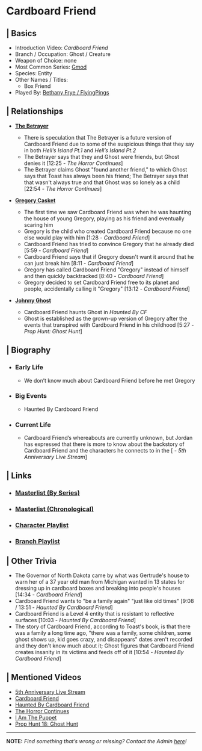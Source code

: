 # Cardboard Friend  


## | Basics  
- Introduction Video: *Cardboard Friend*  
- Branch / Occupation: Ghost / Creature  
- Weapon of Choice: none  
- Most Common Series: [Gmod](6.Series/Gmod.html)  
- Species: Entity  
- Other Names / Titles:   
  - Box Friend  
- Played By: [Bethany Frye / FlyingPings](3.Siblings/3.3.Bethany-Frye-FlyingPings.html)  


## | Relationships  
- [**The Betrayer**](5.Characters/One-Use_Uncommon.html)
  - There is speculation that The Betrayer is a future version of Cardboard Friend due to some of the suspicious things that they say in both *Hell’s Island Pt.1* and *Hell’s Island Pt.2*
  - The Betrayer says that they and Ghost were friends, but Ghost denies it \[12:25 - *The Horror Continues*]
   - The Betrayer claims Ghost "found another friend," to which Ghost says that Toast has always been his friend; The Betrayer says that that wasn't always true and that Ghost was so lonely as a child \[22:54 - *The Horror Continues*]

- [**Gregory Casket**](5.Characters/Gregory_Casket.html)  
  - The first time we saw Cardboard Friend was when he was haunting the house of young Gregory, playing as his friend and eventually scaring him
  - Gregory is the child who created Cardboard Friend because no one else would play with him \[1:28 - *Cardboard Friend*]
  - Cardboard Friend has tried to convince Gregory that he already died \[5:59 - *Cardboard Friend*]
  - Cardboard Friend says that if Gregory doesn't want it around that he can just break him \[8:11 - *Cardboard Friend*]
  - Gregory has called Cardboard Friend "Gregory" instead of himself and then quickly backtracked \[8:40 - *Cardboard Friend*]
  - Gregory decided to set Cardboard Friend free to its planet and people, accidentally calling it "Gregory" \[13:12 - *Cardboard Friend*]

- [**Johnny Ghost**](5.Characters/Johnny_Ghost.html)  
  - Cardboard Friend haunts Ghost in *Haunted By CF*
  - Ghost is established as the grown-up version of Gregory after the events that transpired with Cardboard Friend in his childhood \[5:27 - *Prop Hunt: Ghost Hunt*]


## | Biography  
- ### Early Life  
  - We don’t know much about Cardboard Friend before he met Gregory  
- ### Big Events  
  - Haunted By Cardboard Friend
- ### Current Life  
  - Cardboard Friend’s whereabouts are currently unknown, but Jordan has expressed that there is more to know about the backstory of Cardboard Friend and the characters he connects to in the \[ - *5th Anniversary Live Stream*]

 
## | Links  
- ### [Masterlist \(By Series)](https://docs.google.com/document/d/1P4ZRD6jhglXKt3SsYtIAv_rMaoukohVZo7UtJlB7gJU/edit)  
- ### [Masterlist \(Chronological)](https://docs.google.com/document/d/13oE9ME_8PNXHDKpw5HVfEFSxjqhHP0kOD7ag5coS6h0/edit)
- ### [Character Playlist]()  
- ### [Branch Playlist]()  


## | Other Trivia  
- The Governor of North Dakota came by what was Gertrude's house to warn her of a 37 year old man from Michigan wanted in 13 states for dressing up in cardboard boxes and breaking into people's houses \[14:34 - *Cardboard Friend*]  
- Cardboard Friend wants to "be a family again" "just like old times" \[9:08 / 13:51 - *Haunted By Cardboard Friend*]  
- Cardboard Friend is a Level 4 entity that is resistant to reflective surfaces \[10:03 - *Haunted By Cardboard Friend*]  
- The story of Cardboard Friend, according to Toast's book, is that there was a family a long time ago, "there was a family, some children, some ghost shows up, kid goes crazy, and disappears" dates aren't recorded and they don't know much about it; Ghost figures that Cardboard Friend creates insanity in its victims and feeds off of it \[10:54 - *Haunted By Cardboard Friend*]  


## | Mentioned Videos
- [5th Anniversary Live Stream](https://youtu.be/6AHnicY1Iq4)
- [Cardboard Friend](https://youtu.be/gHrJoNfyna4)
- [Haunted By Cardboard Friend](https://youtu.be/jG3Iarj08BQ)
- [The Horror Continues](https://youtu.be/YSmqZ0T6Enk)
- [I Am The Puppet](https://youtu.be/NuONWZ-LDQ0)
- [Prop Hunt 18: Ghost Hunt](https://youtu.be/2yVe4fe8lRw)

----

**NOTE:** *Find something that’s wrong or missing? Contact the Admin [here](./chapter_2.md)!*